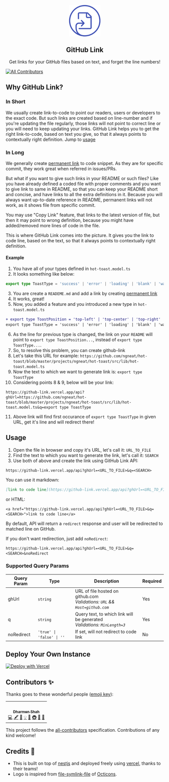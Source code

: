 <p align="center">
 <img width="100px" src="./github-link.svg" align="center" alt="GitHub Link" />
 <h2 align="center">GitHub Link</h2>
 <p align="center">Get links for your GitHub files based on text, and forget the line numbers!</p>
</p>

<!-- ALL-CONTRIBUTORS-BADGE:START - Do not remove or modify this section -->
[![All Contributors](https://img.shields.io/badge/all_contributors-1-orange.svg?style=flat-square)](#contributors-)
<!-- ALL-CONTRIBUTORS-BADGE:END -->

## Why GitHub Link?

### In Short

We usually create link-to-code to point our readers, users or developers to the exact code. But such links are created based on line-number and if you're updating the file regularly, those links will not point to correct line or you will need to keep updating your links. GitHub Link helps you to get the right link-to-code, based on text you give, so that it always points to contextually right definition. Jump to [usage](#usage)

### In Long

We generally create [permanent link](https://docs.github.com/en/github/managing-your-work-on-github/creating-a-permanent-link-to-a-code-snippet) to code snippet. As they are for specific commit, they work great when referred in issues/PRs.

But what if you want to give such links in your README or such files? Like you have already defined a coded file with proper comments and you want to give link to same in README, so that you can keep your README short and concise, and have links to all the extra definitions in it. Because you will always want up-to-date reference in README, permanent links will not work, as it shows file from specific commit.

You may use "Copy Link" feature, that links to the latest version of file, but then it may point to wrong definition, because you might have added/removed more lines of code in the file.

This is where GitHub Link comes into the picture. It gives you the link to code line, based on the text, so that it always points to contextually right definition.

#### Example

1. You have all of your types defined in `hot-toast.model.ts`
2. It looks something like below:

```typescript
export type ToastType = 'success' | 'error' | 'loading' | 'blank' | 'warning';
```

3. You are create a `READEME.md` and add a link by creating [permanent link](https://docs.github.com/en/github/managing-your-work-on-github/creating-a-permanent-link-to-a-code-snippet)
4. It works, great!
5. Now, you added a feature and you introduced a new type in `hot-toast.model.ts`

```diff
+ export type ToastPosition = 'top-left' | 'top-center' | 'top-right' | 'bottom-left' | 'bottom-center' | 'bottom-right';
export type ToastType = 'success' | 'error' | 'loading' | 'blank' | 'warning';
```

6. As the line for previous type is changed, the link on your `README` will point to `export type ToastPosition...`, instead of `export type ToastType...`.
7. So, to resolve this problem, you can create github-link
8. Let's take this URL for example: `https://github.com/ngneat/hot-toast/blob/master/projects/ngneat/hot-toast/src/lib/hot-toast.model.ts`
9. Now the text to which we want to generate link is: `export type ToastType`
10. Considering points 8 & 9, below will be your link:

```
https://github-link.vercel.app/api?ghUrl=https://github.com/ngneat/hot-toast/blob/master/projects/ngneat/hot-toast/src/lib/hot-toast.model.ts&q=export type ToastType
```

11. Above link will find first occurance of `export type ToastType` in given URL, get it's line and will redirect there!

## Usage

1. Open the file in browser and copy it's URL, let's call it: `URL_TO_FILE`
2. Find the text to which you want to generate the link, let's call it: `SEARCH`
3. Use both of above and create the link using GitHub Link API:

```
https://github-link.vercel.app/api?ghUrl=<URL_TO_FILE>&q=<SEARCH>
```

You can use it markdown:

```markdown
[link to code line](https://github-link.vercel.app/api?ghUrl=<URL_TO_FILE>&q=<SEARCH>)
```

or HTML:

```
<a href="https://github-link.vercel.app/api?ghUrl=<URL_TO_FILE>&q=<SEARCH>">link to code line</a>
```

By default, API will return a `redirect` response and user will be redirected to matched line on GitHub.

If you don't want redirection, just add `noRedirect`:

```
https://github-link.vercel.app/api?ghUrl=<URL_TO_FILE>&q=<SEARCH>&noRedirect
```

### Supported Query Params

| Query Param | Type                      | Description                                                                   | Required |
| ----------- | ------------------------- | ----------------------------------------------------------------------------- | -------- |
| ghUrl       | `string`                  | URL of file hosted on github.com<br>*Validations: `URL` && `Host=github.com`* | Yes      |
| q           | `string`                  | Query text, to which link will be generated<br>*Validations: `MinLength=3`*   | Yes      |
| noRedirect  | `'true' \| 'false' \| ''` | If set, will not redirect to code link                                        | No       |

## Deploy Your Own Instance

[![Deploy with Vercel](https://vercel.com/button)](https://vercel.com/new/git/external?repository-url=https%3A%2F%2Fgithub.com%2Fshhdharmen%2Fgithub-link)

## Contributors ✨

Thanks goes to these wonderful people ([emoji key](https://allcontributors.org/docs/en/emoji-key)):

<!-- ALL-CONTRIBUTORS-LIST:START - Do not remove or modify this section -->
<!-- prettier-ignore-start -->
<!-- markdownlint-disable -->
<table>
  <tr>
    <td align="center"><a href="https://github.com/shhdharmen"><img src="https://avatars.githubusercontent.com/u/6831283?v=4?s=100" width="100px;" alt=""/><br /><sub><b>Dharmen Shah</b></sub></a><br /><a href="https://github.com/shhdharmen/github-link/commits?author=shhdharmen" title="Code">💻</a> <a href="#content-shhdharmen" title="Content">🖋</a> <a href="https://github.com/shhdharmen/github-link/commits?author=shhdharmen" title="Documentation">📖</a> <a href="#example-shhdharmen" title="Examples">💡</a> <a href="#ideas-shhdharmen" title="Ideas, Planning, & Feedback">🤔</a> <a href="#infra-shhdharmen" title="Infrastructure (Hosting, Build-Tools, etc)">🚇</a> <a href="#maintenance-shhdharmen" title="Maintenance">🚧</a> <a href="#research-shhdharmen" title="Research">🔬</a></td>
  </tr>
</table>

<!-- markdownlint-restore -->
<!-- prettier-ignore-end -->

<!-- ALL-CONTRIBUTORS-LIST:END -->

This project follows the [all-contributors](https://github.com/all-contributors/all-contributors) specification. Contributions of any kind welcome!

## Credits 🙌

- This is built on top of [nestjs](https://nestjs.com/) and deployed freely using [vercel](https://vercel.com/), thanks to their teams!
- Logo is inspired from [file-symlink-file](https://octicons-primer.vercel.app/octicons/file-symlink-file-24) of [Octicons](https://primer.style/octicons/).
